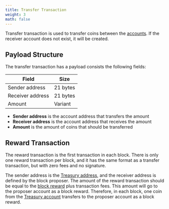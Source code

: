 ```yaml
---
title: Transfer Transaction
weight: 3
math: false
---
```


Transfer transaction is used to transfer coins between the [accounts](/protocol/blockchain/account/).
If the receiver account does not exist, it will be created.

## Payload Structure

The transfer transaction has a payload consists the following fields:

| Field            | Size     |
| ---------------- | -------- |
| Sender address   | 21 bytes |
| Receiver address | 21 bytes |
| Amount           | Variant  |

- **Sender address** is the account address that transfers the amount
- **Receiver address** is the account address that receives the amount
- **Amount** is the amount of coins that should be transferred

## Reward Transaction

The reward transaction is the first transaction in each block. There is only one reward transaction
per block, and it has the same format as a transfer transaction, but with zero fees and no signature.

The sender address is the [Treasury address](/protocol/blockchain/address#treasury-address),
and the receiver address is defined by the block proposer.
The amount of the reward transaction should be equal to the
[block reward](/protocol/blockchain/incentive/#flat-reward) plus transaction fees.
This amount will go to the proposer account as a block reward.
Therefore, in each block, one coin from the
[Treasury account](/protocol/blockchain/account#treasury-account) transfers to
the proposer account as a block reward.
